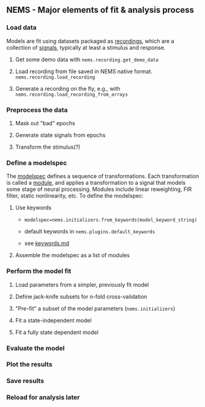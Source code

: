 ## NEMS - Major elements of fit & analysis process

### Load data

Models are fit using datasets packaged as [recordings](recordings.md), which are a collection of [signals](signals.md), typically at least a stimulus and response.

1. Get some demo data with `nems.recording.get_demo_data`

2. Load recording from file saved in NEMS native format. `nems.recording.load_recording`

3. Generate a recording on the fly, e.g., with `nems.recording.load_recording_from_arrays`

### Preprocess the data

1. Mask out "bad" epochs

2. Generate state signals from epochs

3. Transform the stimulus(?)

### Define a modelspec

The [modelspec](modelspecs.md) defines a sequence of transformations. Each transformation is called a [module](modules.md), and applies a transformation to a signal that models some stage of neural processing. Modules include linear reweighting, FIR filter, static nonlinearity, etc. To define the modelspec:

1. Use keywords

    * `modelspec=nems.initializers.from_keywords(model_keyword_string)`

    * default keywords in `nems.plugins.default_keywords`

    * see [keywords.md]()

2. Assemble the modelspec as a list of modules

### Perform the model fit

1. Load parameters from a simpler, previously fit model

2. Define jack-knife subsets for n-fold cross-validation

3. "Pre-fit" a subset of the model parameters (`nems.initializers`)

4. Fit a state-independent model

5. Fit a fully state dependent model


### Evaluate the model


### Plot the results


### Save results


### Reload for analysis later


